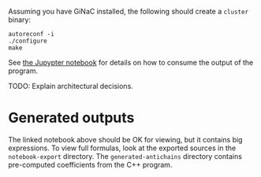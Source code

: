Assuming you have GiNaC installed, the following should create a `cluster` binary:

```
autoreconf -i
./configure
make
```

See [the Jupypter notebook](antichains-postprocessing.ipynb) for details on how to consume the output of the program.

TODO: Explain architectural decisions.

# Generated outputs

The linked notebook above should be OK for viewing, but it contains big expressions.
To view full formulas, look at the exported sources in the `notebook-export` directory.
The `generated-antichains` directory contains pre-computed coefficients from the C++ program.
